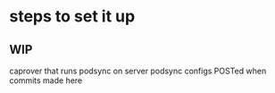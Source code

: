 #  steps to set it up


## WIP

caprover that runs podsync on server
podsync configs POSTed when commits made here 

